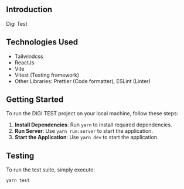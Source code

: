 
## Introduction

Digi Test

## Technologies Used

- Tailwindcss
- ReactJs
- Vite
- Vitest (Testing framework)
- Other Libraries: Prettier (Code formatter), ESLint (Linter)

## Getting Started

To run the DIGI TEST project on your local machine, follow these steps:

1. **Install Dependencies**: Run `yarn` to install required dependencies.
2. **Run Server**: Use `yarn run:server` to start the application.
3. **Start the Application**: Use `yarn dev` to start the application.

## Testing

To run the test suite, simply execute:

```bash
yarn test
```
